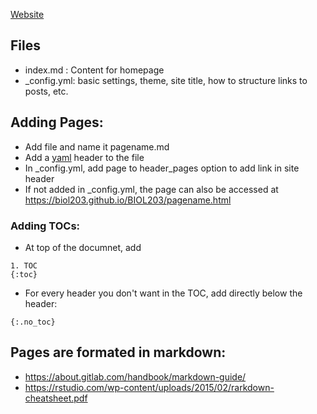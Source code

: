 [Website](https://biol203.github.io/BIOL203/)


## Files
* index.md : Content for homepage
* \_config.yml: basic settings, theme, site title, how to structure links to posts, etc.

## Adding Pages:
* Add file and name it pagename.md
* Add a [yaml](https://jekyllrb.com/docs/front-matter/) header to the file
* In \_config.yml, add page to header_pages option to add link in site header
* If not added in \_config.yml, the page can also be accessed at https://biol203.github.io/BIOL203/pagename.html

### Adding TOCs:
* At top of the documnet, add 
```
1. TOC
{:toc}
```
* For every header you don't want in the TOC, add directly below the header:
```
{:.no_toc}
```


## Pages are formated in markdown:
 * https://about.gitlab.com/handbook/markdown-guide/
 * https://rstudio.com/wp-content/uploads/2015/02/rarkdown-cheatsheet.pdf

